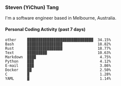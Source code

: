 ### Steven (YiChun) Tang

I'm a software engineer based in Melbourne, Australia.

#### Personal Coding Activity (past 7 days)
```
other     ▓▓▓▓▓▓▓▓▓▓▓▓▓▓▓▓▓▓▓▓▓▓▓▓▓▓▓▓▓▓  34.15%
Bash      ▓▓▓▓▓▓▓▓▓▓▓▓▓▓▓▓                18.82%
Rust      ▓▓▓▓▓▓▓▓▓▓▓▓▓▓▓▓                18.77%
Text      ▓▓▓▓▓▓▓▓▓                       10.63%
Markdown  ▓▓▓▓                             4.75%
Python    ▓▓▓                              4.12%
E-mail    ▓▓▓                              3.86%
Docker    ▓▓                               2.50%
C         ▓                                1.28%
YAML      ▓                                1.14%
```
